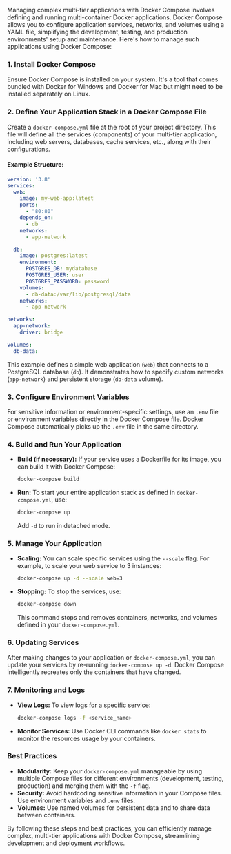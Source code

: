 Managing complex multi-tier applications with Docker Compose involves defining and running multi-container Docker applications. Docker Compose allows you to configure application services, networks, and volumes using a YAML file, simplifying the development, testing, and production environments' setup and maintenance. Here's how to manage such applications using Docker Compose:

### 1. Install Docker Compose

Ensure Docker Compose is installed on your system. It's a tool that comes bundled with Docker for Windows and Docker for Mac but might need to be installed separately on Linux.

### 2. Define Your Application Stack in a Docker Compose File

Create a `docker-compose.yml` file at the root of your project directory. This file will define all the services (components) of your multi-tier application, including web servers, databases, cache services, etc., along with their configurations.

#### Example Structure:

```yaml
version: '3.8'
services:
  web:
    image: my-web-app:latest
    ports:
      - "80:80"
    depends_on:
      - db
    networks:
      - app-network

  db:
    image: postgres:latest
    environment:
      POSTGRES_DB: mydatabase
      POSTGRES_USER: user
      POSTGRES_PASSWORD: password
    volumes:
      - db-data:/var/lib/postgresql/data
    networks:
      - app-network

networks:
  app-network:
    driver: bridge

volumes:
  db-data:
```

This example defines a simple web application (`web`) that connects to a PostgreSQL database (`db`). It demonstrates how to specify custom networks (`app-network`) and persistent storage (`db-data` volume).

### 3. Configure Environment Variables

For sensitive information or environment-specific settings, use an `.env` file or environment variables directly in the Docker Compose file. Docker Compose automatically picks up the `.env` file in the same directory.

### 4. Build and Run Your Application

- **Build (if necessary):** If your service uses a Dockerfile for its image, you can build it with Docker Compose:

  ```bash
  docker-compose build
  ```

- **Run:** To start your entire application stack as defined in `docker-compose.yml`, use:

  ```bash
  docker-compose up
  ```

  Add `-d` to run in detached mode.

### 5. Manage Your Application

- **Scaling:** You can scale specific services using the `--scale` flag. For example, to scale your web service to 3 instances:

  ```bash
  docker-compose up -d --scale web=3
  ```

- **Stopping:** To stop the services, use:

  ```bash
  docker-compose down
  ```

  This command stops and removes containers, networks, and volumes defined in your `docker-compose.yml`.

### 6. Updating Services

After making changes to your application or `docker-compose.yml`, you can update your services by re-running `docker-compose up -d`. Docker Compose intelligently recreates only the containers that have changed.

### 7. Monitoring and Logs

- **View Logs:** To view logs for a specific service:

  ```bash
  docker-compose logs -f <service_name>
  ```

- **Monitor Services:** Use Docker CLI commands like `docker stats` to monitor the resources usage by your containers.

### Best Practices

- **Modularity:** Keep your `docker-compose.yml` manageable by using multiple Compose files for different environments (development, testing, production) and merging them with the `-f` flag.
- **Security:** Avoid hardcoding sensitive information in your Compose files. Use environment variables and `.env` files.
- **Volumes:** Use named volumes for persistent data and to share data between containers.

By following these steps and best practices, you can efficiently manage complex, multi-tier applications with Docker Compose, streamlining development and deployment workflows.